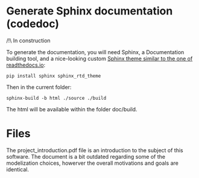 # Generate Sphinx documentation (codedoc)
/!\ In construction

To generate the documentation, you will need Sphinx, a Documentation building tool, and a nice-looking custom [Sphinx theme similar to the one of readthedocs.io](https://sphinx-rtd-theme.readthedocs.io/en/latest/):
```
pip install sphinx sphinx_rtd_theme
```
Then in the current folder:
```
sphinx-build -b html ./source ./build
```
The html will be available within the folder doc/build.

# Files
The project_introduction.pdf file is an introduction to the subject of this software. The document is a bit outdated regarding some of the modelization choices, howerver the overall motivations and goals are identical.
